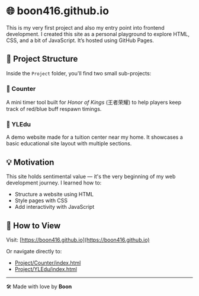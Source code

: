 # 🌐 boon416.github.io

This is my very first project and also my entry point into frontend development. I created this site as a personal playground to explore HTML, CSS, and a bit of JavaScript. It’s hosted using GitHub Pages.

## 📁 Project Structure

Inside the `Project` folder, you'll find two small sub-projects:

### 🔢 Counter
A mini timer tool built for *Honor of Kings* (王者荣耀) to help players keep track of red/blue buff respawn timings.

### 🏫 YLEdu
A demo website made for a tuition center near my home. It showcases a basic educational site layout with multiple sections.

## 💡 Motivation

This site holds sentimental value — it's the very beginning of my web development journey. I learned how to:
- Structure a website using HTML
- Style pages with CSS
- Add interactivity with JavaScript

## 🚀 How to View

Visit: [https://boon416.github.io](https://boon416.github.io)

Or navigate directly to:
- [Project/Counter/index.html](https://boon416.github.io/Project/Counter/index.html)
- [Project/YLEdu/index.html](https://boon416.github.io/Project/YLEdu/index.html)

---

🛠️ Made with love by **Boon**
